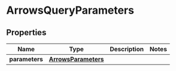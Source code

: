 

# ArrowsQueryParameters


## Properties

| Name | Type | Description | Notes |
|------------ | ------------- | ------------- | -------------|
|**parameters** | [**ArrowsParameters**](ArrowsParameters.md) |  |  |



